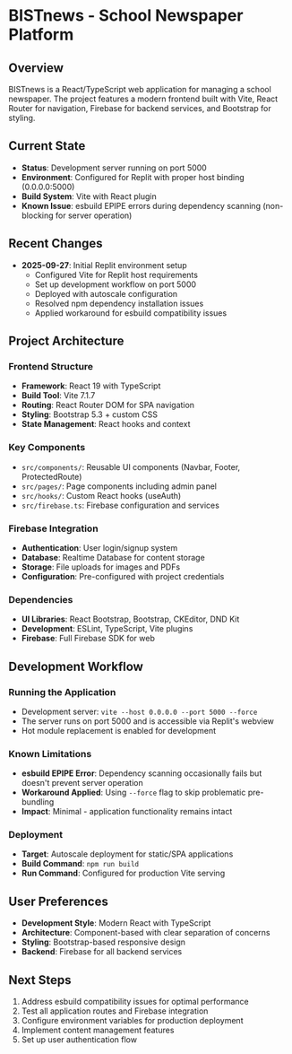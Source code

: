 # BISTnews - School Newspaper Platform

## Overview
BISTnews is a React/TypeScript web application for managing a school newspaper. The project features a modern frontend built with Vite, React Router for navigation, Firebase for backend services, and Bootstrap for styling.

## Current State
- **Status**: Development server running on port 5000
- **Environment**: Configured for Replit with proper host binding (0.0.0.0:5000)
- **Build System**: Vite with React plugin
- **Known Issue**: esbuild EPIPE errors during dependency scanning (non-blocking for server operation)

## Recent Changes
- **2025-09-27**: Initial Replit environment setup
  - Configured Vite for Replit host requirements
  - Set up development workflow on port 5000
  - Deployed with autoscale configuration
  - Resolved npm dependency installation issues
  - Applied workaround for esbuild compatibility issues

## Project Architecture

### Frontend Structure
- **Framework**: React 19 with TypeScript
- **Build Tool**: Vite 7.1.7
- **Routing**: React Router DOM for SPA navigation
- **Styling**: Bootstrap 5.3 + custom CSS
- **State Management**: React hooks and context

### Key Components
- `src/components/`: Reusable UI components (Navbar, Footer, ProtectedRoute)
- `src/pages/`: Page components including admin panel
- `src/hooks/`: Custom React hooks (useAuth)
- `src/firebase.ts`: Firebase configuration and services

### Firebase Integration
- **Authentication**: User login/signup system
- **Database**: Realtime Database for content storage
- **Storage**: File uploads for images and PDFs
- **Configuration**: Pre-configured with project credentials

### Dependencies
- **UI Libraries**: React Bootstrap, Bootstrap, CKEditor, DND Kit
- **Development**: ESLint, TypeScript, Vite plugins
- **Firebase**: Full Firebase SDK for web

## Development Workflow

### Running the Application
- Development server: `vite --host 0.0.0.0 --port 5000 --force`
- The server runs on port 5000 and is accessible via Replit's webview
- Hot module replacement is enabled for development

### Known Limitations
- **esbuild EPIPE Error**: Dependency scanning occasionally fails but doesn't prevent server operation
- **Workaround Applied**: Using `--force` flag to skip problematic pre-bundling
- **Impact**: Minimal - application functionality remains intact

### Deployment
- **Target**: Autoscale deployment for static/SPA applications
- **Build Command**: `npm run build`
- **Run Command**: Configured for production Vite serving

## User Preferences
- **Development Style**: Modern React with TypeScript
- **Architecture**: Component-based with clear separation of concerns
- **Styling**: Bootstrap-based responsive design
- **Backend**: Firebase for all backend services

## Next Steps
1. Address esbuild compatibility issues for optimal performance
2. Test all application routes and Firebase integration
3. Configure environment variables for production deployment
4. Implement content management features
5. Set up user authentication flow